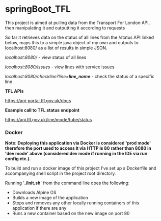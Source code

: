 # springBoot_TFL


This project is aimed at pulling data from the Transport For London API, then manipulating it and outputting it according to requests

So far it retrieves data on the status of all lines from the /status API linked below, maps this to a simple java object of my own and outputs to localhost:8080/ as a list of results in simple JSON. 

_localhost:8080/_ - view status of all lines

_localhost:8080/issues_ - view lines with service issues

_localhost:8080/checkline?line=**line_name**_ - check the status of a specific line

**TFL APIs**

https://api-portal.tfl.gov.uk/docs

**Example call to TFL status endpoint**

https://api.tfl.gov.uk/line/mode/tube/status


### Docker

**Note: Deploying this application via Docker is considered 'prod mode' therefore the port used to access it via HTTP is 80 rather than 8080 in 'dev mode' above (considered dev mode if running in the IDE via run config etc.).**


To build and run a docker image of this project I've set up a Dockerfile and accompanying shell script in the project root directory.

Running '__./init.sh__' from the command line does the following:
* Downloads Alpine OS
* Builds a new image of the application
* Stops and removes any other locally running containers of this application if there are any
* Runs a new container based on the new image on port 80
